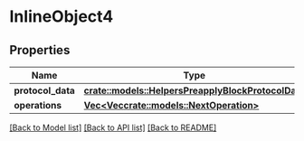 # InlineObject4

## Properties

Name | Type | Description | Notes
------------ | ------------- | ------------- | -------------
**protocol_data** | [**crate::models::HelpersPreapplyBlockProtocolData**](_helpers_preapply_block_protocol_data.md) |  | 
**operations** | [**Vec<Vec<crate::models::NextOperation>>**](array.md) |  | 

[[Back to Model list]](../README.md#documentation-for-models) [[Back to API list]](../README.md#documentation-for-api-endpoints) [[Back to README]](../README.md)


